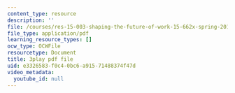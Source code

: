 ```yaml
---
content_type: resource
description: ''
file: /courses/res-15-003-shaping-the-future-of-work-15-662x-spring-2016/e3326583f0c40bc6a91571488374f47d_yBvKhgnYLM4.pdf
file_type: application/pdf
learning_resource_types: []
ocw_type: OCWFile
resourcetype: Document
title: 3play pdf file
uid: e3326583-f0c4-0bc6-a915-71488374f47d
video_metadata:
  youtube_id: null
---
```

